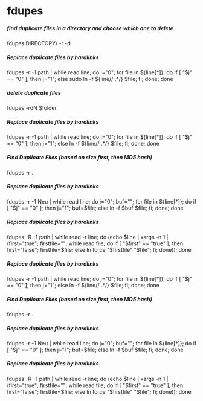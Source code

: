 # fdupes

##### find duplicate files in a directory and choose which one to delete

   fdupes  DIRECTORY/ -r -d

##### Replace duplicate files by hardlinks

   fdupes  -r -1 path | while read line; do j="0"; for file in ${line[*]}; do if [ "$j" == "0" ]; then j="1"; else sudo ln -f ${line// .*/} $file; fi; done; done

##### delete duplicate files

   fdupes  -rdN $folder

##### Replace duplicate files by hardlinks

   fdupes  -r -1 path | while read line; do j="0"; for file in ${line[*]}; do if [ "$j" == "0" ]; then j="1"; else ln -f ${line// .*/} $file; fi; done; done

##### Find Duplicate Files (based on size first, then MD5 hash)

   fdupes  -r .

##### Replace duplicate files by hardlinks

   fdupes  -r -1 Neu | while read line; do j="0"; buf=""; for file in ${line[*]}; do if [ "$j" == "0" ]; then j="1"; buf=$file; else ln -f $buf $file; fi; done; done

##### Replace duplicate files by hardlinks

   fdupes  -R -1 path | while read -r line; do (echo $line | xargs -n 1 | (first="true"; firstfile=""; while read file; do if [ "$first" == "true" ]; then first="false"; firstfile=$file; else ln force "$firstfile" "$file"; fi; done)); done

##### Replace duplicate files by hardlinks

   fdupes  -r -1 path | while read line; do j="0"; for file in ${line[*]}; do if [ "$j" == "0" ]; then j="1"; else ln -f ${line// .*/} $file; fi; done; done

##### Find Duplicate Files (based on size first, then MD5 hash)

   fdupes  -r .

##### Replace duplicate files by hardlinks

   fdupes  -r -1 Neu | while read line; do j="0"; buf=""; for file in ${line[*]}; do if [ "$j" == "0" ]; then j="1"; buf=$file; else ln -f $buf $file; fi; done; done

##### Replace duplicate files by hardlinks

   fdupes  -R -1 path | while read -r line; do (echo $line | xargs -n 1 | (first="true"; firstfile=""; while read file; do if [ "$first" == "true" ]; then first="false"; firstfile=$file; else ln force "$firstfile" "$file"; fi; done)); done
